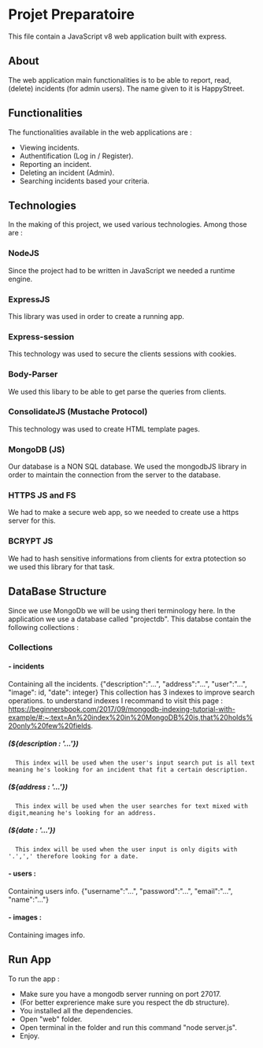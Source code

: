 # Projet Preparatoire
This file contain a JavaScript v8 web application built with express.

## About
The web application main functionalities is to be able to report, read, (delete) incidents (for admin users). The name given to it is HappyStreet.

## Functionalities
The functionalities available in the web applications are :
  - Viewing incidents.
  - Authentification (Log in / Register).
  - Reporting an incident.
  - Deleting an incident (Admin).
  - Searching incidents based your criteria.
  
## Technologies 

In the making of this project, we used various technologies. Among those are :

### NodeJS
Since the project had to be written in JavaScript we needed a runtime engine.

### ExpressJS
This library was used in order to create a running app.

### Express-session
This technology was used to secure the clients sessions with cookies.

### Body-Parser
We used this libary to be able to get parse the queries from clients.

### ConsolidateJS (Mustache Protocol)
This technology was used to create HTML template pages.

### MongoDB (JS)
Our database is a NON SQL database. We used the mongodbJS library in order to maintain the connection from the server to the database.

### HTTPS JS and FS
We had to make a secure web app, so we needed to create use a https server for this.

### BCRYPT JS
We had to hash sensitive informations from clients for extra ptotection so we used this library for that task.

## DataBase Structure

Since we use MongoDb we will be using theri terminology here.
In the application we use a database called "projectdb". 
This databse contain the following collections :

### Collections

#### - incidents 
  Containing all the incidents. 
  {"description":"...", "address":"...", "user":"...", "image": id, "date": integer}
  This collection has 3 indexes to improve search operations.
  to understand indexes I recommand to visit this page :
  https://beginnersbook.com/2017/09/mongodb-indexing-tutorial-with-example/#:~:text=An%20index%20in%20MongoDB%20is,that%20holds%20only%20few%20fields.
  
  ##### (${description : '...'}) 
      This index will be used when the user's input search put is all text meaning he's looking for an incident that fit a certain description.
  ##### (${address : '...'})     
      This index will be used when the user searches for text mixed with digit,meaning he's looking for an address.
  ##### (${date : '...'})        
      This index will be used when the user input is only digits with '.',',' therefore looking for a date.
  
#### - users : 
  Containing users info. 
  {"username":"...", "password":"...", "email":"...", "name":"..."}
  
#### - images :
  Containing images info.


## Run App

To run the app :
  - Make sure you have a mongodb server running on port 27017.
  - (For better exprerience make sure you respect the db structure).
  - You installed all the dependencies.
  - Open "web" folder.
  - Open terminal in the folder and run this command "node server.js".
  - Enjoy.
